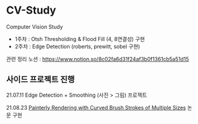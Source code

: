 # CV-Study
Computer Vision Study

- 1주차 : Otsh Thresholding & Flood Fill (4, 8연결성) 구현
- 2주차 : Edge Detection (roberts, prewitt, sobel 구현)

관련 정리 노션 : https://www.notion.so/8c02fa6d31f24af3b0f1361cb5a51d15



## 사이드 프로젝트 진행

21.07.11 Edge Detection + Smoothing (사진 > 그림) 프로젝트

21.08.23 [Painterly Rendering with Curved Brush Strokes of Multiple Sizes](https://mrl.cs.nyu.edu/publications/painterly98/) 논문 구현
